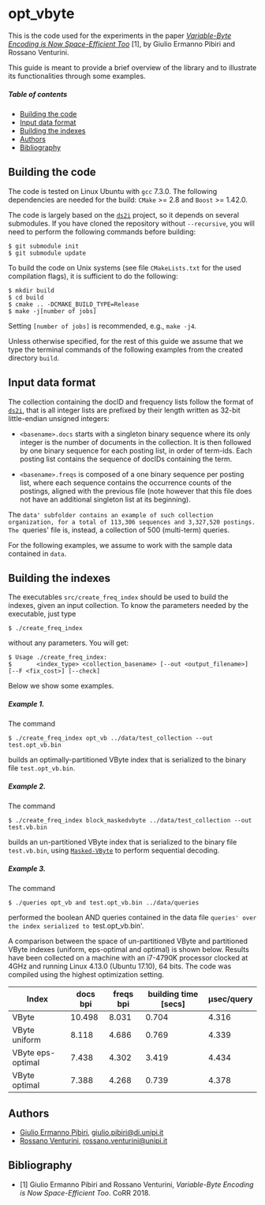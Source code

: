 opt_vbyte
=========

This is the code used for the experiments in the paper [*Variable-Byte Encoding is Now Space-Efficient Too*](http://pages.di.unipi.it/pibiri/papers/VByte18.pdf) [1], by Giulio Ermanno Pibiri and Rossano Venturini.

This guide is meant to provide a brief overview of the library and to illustrate its functionalities through some examples.
##### Table of contents
* [Building the code](#building-the-code)
* [Input data format](#input-data-format)
* [Building the indexes](#building-the-indexes)
* [Authors](#authors)
* [Bibliography](#bibliography)

Building the code
-----------------

The code is tested on Linux Ubuntu with `gcc` 7.3.0. The following dependencies are needed for the build: `CMake` >= 2.8 and `Boost` >= 1.42.0.

The code is largely based on the [`ds2i`](https://github.com/ot/ds2i) project, so it depends on several submodules. If you have cloned the repository without `--recursive`, you will need to perform the following commands before
building:

    $ git submodule init
    $ git submodule update

To build the code on Unix systems (see file `CMakeLists.txt` for the used compilation flags), it is sufficient to do the following:

    $ mkdir build
    $ cd build
    $ cmake .. -DCMAKE_BUILD_TYPE=Release
    $ make -j[number of jobs]

Setting `[number of jobs]` is recommended, e.g., `make -j4`.

Unless otherwise specified, for the rest of this guide we assume that we type the terminal commands of the following examples from the created directory `build`.


Input data format
-----------------
The collection containing the docID and frequency lists follow the format of [`ds2i`](https://github.com/ot/ds2i), that is all integer lists are prefixed by their length written as 32-bit little-endian unsigned integers:

* `<basename>.docs` starts with a singleton binary sequence where its only
  integer is the number of documents in the collection. It is then followed by
  one binary sequence for each posting list, in order of term-ids. Each posting
  list contains the sequence of docIDs containing the term.

* `<basename>.freqs` is composed of a one binary sequence per posting list, where
  each sequence contains the occurrence counts of the postings, aligned with the
  previous file (note however that this file does not have an additional
  singleton list at its beginning).

The `data' subfolder contains an example of such collection organization, for a total of 113,306 sequences and 3,327,520 postings. The `queries' file is, instead, a collection of 500 (multi-term) queries.

For the following examples, we assume to work with the sample data contained in `data`.

Building the indexes
--------------------

The executables `src/create_freq_index` should be used to build the indexes, given an input collection. To know the parameters needed by the executable, just type

    $ ./create_freq_index

without any parameters. You will get:

    $ Usage ./create_freq_index:
    $       <index_type> <collection_basename> [--out <output_filename>] [--F <fix_cost>] [--check]

Below we show some examples.

##### Example 1.
The command

    $ ./create_freq_index opt_vb ../data/test_collection --out test.opt_vb.bin

builds an optimally-partitioned VByte index that is serialized to the binary file `test.opt_vb.bin`.

##### Example 2.
The command

    $ ./create_freq_index block_maskedvbyte ../data/test_collection --out test.vb.bin

builds an un-partitioned VByte index that is serialized to the binary file `test.vb.bin`, using [`Masked-VByte`](https://github.com/lemire/MaskedVByte.git) to perform sequential decoding.

##### Example 3.
The command

    $ ./queries opt_vb and test.opt_vb.bin ../data/queries

performed the boolean AND queries contained in the data file `queries' over the index serialized to `test.opt_vb.bin'.

A comparison between the space of un-partitioned VByte and partitioned VByte indexes (uniform, eps-optimal and optimal) is shown below. Results have been collected on a machine with an i7-4790K processor clocked at 4GHz and running Linux 4.13.0 (Ubuntu 17.10), 64 bits. The code was compiled using the highest optimization setting.

|     **Index**     |  **docs bpi**  |  **freqs bpi**  |**building time [secs]**| **µsec/query** |
|-------------------|----------------|-----------------|------------------------|----------------|
|VByte              |10.498          | 8.031           |    0.704               |   4.316        |
|VByte uniform      | 8.118          | 4.686           |    0.769               |   4.339        |
|VByte eps-optimal  | 7.438          | 4.302           |    3.419               |   4.434        |
|VByte optimal      | 7.388          | 4.268           |    0.739               |   4.378        |

Authors
-------
* [Giulio Ermanno Pibiri](http://pages.di.unipi.it/pibiri/), <giulio.pibiri@di.unipi.it>
* [Rossano Venturini](http://pages.di.unipi.it/rossano/), <rossano.venturini@unipi.it>

Bibliography
------------
* [1] Giulio Ermanno Pibiri and Rossano Venturini, *Variable-Byte Encoding is Now Space-Efficient Too*. CoRR 2018.
